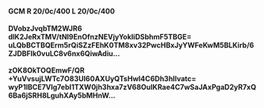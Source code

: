 #### GCM R 20/0c/400 L 20/0c/400
**DVobzJvqbTM2WJR6**<br/>**dlK2JeRxTMV/tNl9EnOfnzNEVjyYokliDSbhmF5TBGE=**<br/>**uLQbBCTBQErm5rQiSZzFEhK0TM8xv32PwcHBxJyYWFeKwM5BLKirb/6ZJDBFIk0vuLC8v6nx6QiwAdiu...**<br/><br/>
**zOK8OkTOQEmwF/QR**<br/>**+YuVvsujLWTc7O83UI60AXUyQTsHwl4C6Dh3hIlvatc=**<br/>**wyP1lBCE7Vlg7ebI1TXW0jh3hxa7zV68OulKRae4C7wSaJAxPgaD2yR7xQ6Ba6jSRH8LguhXAy5bMHnW...**